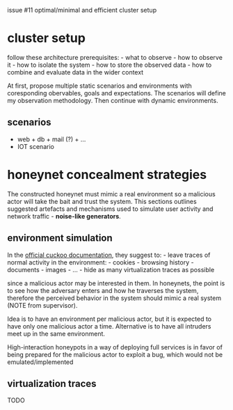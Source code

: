 issue #11 optimal/minimal and efficient cluster setup

# cluster setup

follow these architecture prerequisites:
    - what to observe
    - how to observe it
    - how to isolate the system
    - how to store the observed data
    - how to combine and evaluate data in the wider context

At first, propose multiple static scenarios and environments with coresponding obervables, goals and expectations. The scenarios will define my observation methodology. Then continue with dynamic environments.

## scenarios

- web + db + mail (?) + ...
- IOT scenario


# honeynet concealment strategies

The constructed honeynet must mimic a real environment so a malicious actor will take the bait and trust the system. This sections outlines suggested artefacts and mechanisms used to simulate user activity and network traffic - **noise-like generators**.

## environment simulation

In the [official cuckoo documentation](https://cuckoo.sh/docs/introduction/sandboxing.html), they suggest to:
    - leave traces of normal activity in the environment:
        - cookies
        - browsing history
        - documents
        - images
        - ...
    - hide as many virtualization traces as possible

since a malicious actor may be interested in them. In honeynets, the point is to see how the adversary enters and how he traverses the system, therefore the perceived behavior in the system should mimic a real system (NOTE from supervisor).

Idea is to have an environment per malicious actor, but it is expected to have only one malicious actor a time. Alternative is to have all intruders meet up in the same environment.

High-interaction honeypots in a way of deploying full services is in favor of being prepared for the malicious actor to exploit a bug, which would not be emulated/implemented

## virtualization traces

TODO
